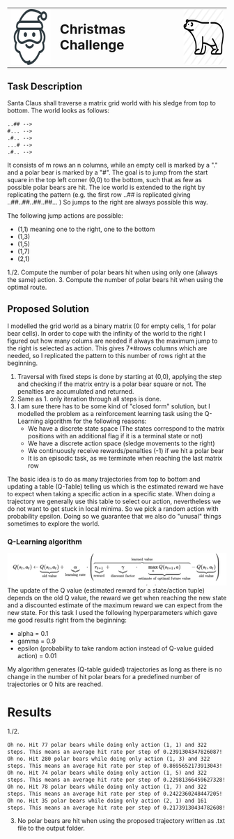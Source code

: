 <table  border="0">
<tr>
<td>
<img src="santa.png" width="128" height="128" alt="Polarbear">
</td>
<td style="font-size:30px;font-weight:bold">
Christmas Challenge
</td>
<td>
<img src="polarbear.png" width="128" height="128" alt="Santa">
</td>

</tr>

</table>

## Task Description
Santa Claus shall traverse a matrix grid world with his sledge from top to bottom.
The world looks as follows:

```
..## -->
#... -->
.#.. -->
...# -->
.#.. --> 

```
It consists of m rows an n columns, while an empty cell is marked by a "." and a polar bear is marked by a "#".
The goal is to jump from the start square in the top left corner (0,0) to the bottom, such that as few as possible 
polar bears are hit. 
The ice world is extended to the right by replicating the pattern (e.g. the first row ..## is replicated giving ..##..##..##..##... )
So jumps to the right are always possible this way.

The following jump actions are possible:

* (1,1) meaning one to the right, one to the bottom
* (1,3)
* (1,5)
* (1,7)
* (2,1)



1./2. Compute the number of polar bears hit when using only one (always the same) action.
3. Compute the number of polar bears hit when using the optimal route.
## Proposed Solution

I modelled the grid world as a binary matrix (0 for empty cells, 1 for polar bear cells).
In order to cope with the infinity of the world to the right I figured out how many colums are needed if always the 
maximum jump to the right is selected as action. This gives 7*#rows columns which are needed, so I replicated the pattern to this number
of rows right at the beginning.

1. Traversal with fixed steps is done by starting at (0,0), applying the step and checking if the matrix entry is a
polar bear square or not. The penalties are accumulated and returned.
2. Same as 1. only iteration through all steps is done.
3. I am sure there has to be some kind of "closed form" solution, but I modelled the problem as a reinforcement learning task using the Q-Learning algorithm for the following reasons:
    * We have a discrete state space (The states correspond to the matrix positions with an additional flag if it is a terminal state or not)
    * We have a discrete action space (sledge movements to the right)
    * We continuously receive rewards/penalties (-1) if we hit a polar bear
    * It is an episodic task, as we terminate when reaching the last matrix row
    
The basic idea is to do as many trajectories from top to bottom and updating a table (Q-Table) telling us which is the estimated 
reward we have to expect when taking a specific action in a specific state. When doing a trajectory we generally use this table
to select our action, nevertheless we do not want to get stuck in local minima. So we pick a random action with probability epsilon.
Doing so we guarantee that we also do "unusal" things sometimes to explore the world.
### Q-Learning algorithm
![](qlearning.png)
The update of the Q value (estimated reward for a state/action tuple) depends on the old Q value, the reward we get when reaching the new state and a discounted 
estimate of the maximum reward we can expect from the new state. For this task I used the following hyperparameters which gave me good results right from the beginning:
* alpha = 0.1
* gamma = 0.9
* epsilon (probability to take random action instead of Q-value guided action) = 0.01

My algorithm generates (Q-table guided) trajectories as long as there is no change in the number of hit polar bears for
a predefined number of trajectories or 0 hits are reached.

# Results
1./2.

```
Oh no. Hit 77 polar bears while doing only action (1, 1) and 322 steps. This means an average hit rate per step of 0.2391304347826087!
Oh no. Hit 280 polar bears while doing only action (1, 3) and 322 steps. This means an average hit rate per step of 0.8695652173913043!
Oh no. Hit 74 polar bears while doing only action (1, 5) and 322 steps. This means an average hit rate per step of 0.22981366459627328!
Oh no. Hit 78 polar bears while doing only action (1, 7) and 322 steps. This means an average hit rate per step of 0.2422360248447205!
Oh no. Hit 35 polar bears while doing only action (2, 1) and 161 steps. This means an average hit rate per step of 0.21739130434782608!
```

3. No polar bears are hit when using the proposed trajectory written as .txt file to the output folder.
